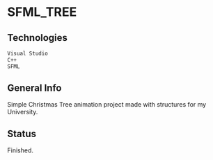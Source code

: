 # SFML_TREE

## Technologies

```bash
Visual Studio
C++
SFML
```

## General Info

Simple Christmas Tree animation project made with structures for my University.

## Status

Finished.
